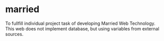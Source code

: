 # married
To fullfill individual project task of developing Married Web Technology.
This web does not implement database, but using variables from external sources.
